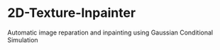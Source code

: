 # 2D-Texture-Inpainter
Automatic image reparation and inpainting using Gaussian Conditional Simulation
